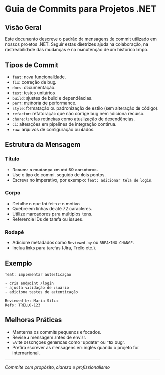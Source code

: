 # Guia de Commits para Projetos .NET

## Visão Geral
Este documento descreve o padrão de mensagens de commit utilizado em nossos projetos .NET. Seguir estas diretrizes ajuda na colaboração, na rastreabilidade das mudanças e na manutenção de um histórico limpo.

## Tipos de Commit
- `feat`: nova funcionalidade.
- `fix`: correção de bug.
- `docs`: documentação.
- `test`: testes unitários.
- `build`: ajustes de build e dependências.
- `perf`: melhoria de performance.
- `style`: formatação ou padronização de estilo (sem alteração de código).
- `refactor`: refatoração que não corrige bug nem adiciona recurso.
- `chore`: tarefas rotineiras como atualização de dependências.
- `ci`: alterações em pipelines de integração contínua.
- `raw`: arquivos de configuração ou dados.

## Estrutura da Mensagem
### Título
- Resuma a mudança em até 50 caracteres.
- Use o tipo de commit seguido de dois pontos.
- Escreva no imperativo, por exemplo: `feat: adicionar tela de login`.

### Corpo
- Detalhe o que foi feito e o motivo.
- Quebre em linhas de até 72 caracteres.
- Utilize marcadores para múltiplos itens.
- Referencie IDs de tarefa ou issues.

### Rodapé
- Adicione metadados como `Reviewed-by` ou `BREAKING CHANGE`.
- Inclua links para tarefas (Jira, Trello etc.).

## Exemplo
```text
feat: implementar autenticação

- cria endpoint /login
- ajusta validação de usuário
- adiciona testes de autenticação

Reviewed-by: Maria Silva
Refs: TRELLO-123
```

## Melhores Práticas
- Mantenha os commits pequenos e focados.
- Revise a mensagem antes de enviar.
- Evite descrições genéricas como "update" ou "fix bug".
- Prefira escrever as mensagens em inglês quando o projeto for internacional.

---

*Commite com propósito, clareza e profissionalismo.*
